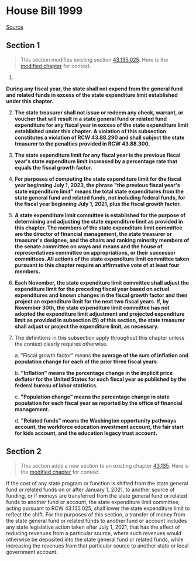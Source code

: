 # House Bill 1999

[Source](http://lawfilesext.leg.wa.gov/biennium/2021-22/Xml/Bills/House%20Bills/1999.xml)
## Section 1
> This section modifies existing section [43.135.025](/rcw/43_state_government—executive/43.135_state_expenditures_limitations.md). Here is the [modified chapter](rcw/43_state_government—executive/43.135_state_expenditures_limitations.md) for context.

1.

**During any fiscal year, the state shall not expend from the general fund and related funds in excess of the state expenditure limit established under this chapter.**

2. **The state treasurer shall not issue or redeem any check, warrant, or voucher that will result in a state general fund or related fund expenditure for any fiscal year in excess of the state expenditure limit established under this chapter. A violation of this subsection constitutes a violation of RCW 43.88.290 and shall subject the state treasurer to the penalties provided in RCW 43.88.300.**

3. **The state expenditure limit for any fiscal year is the previous fiscal year's state expenditure limit increased by a percentage rate that equals the fiscal growth factor.**

4. **For purposes of computing the state expenditure limit for the fiscal year beginning July 1, 2023, the phrase "the previous fiscal year's state expenditure limit" means the total state expenditures from the state general fund and related funds, not including federal funds, for the fiscal year beginning July 1, 2021, plus the fiscal growth factor.**

5. **A state expenditure limit committee is established for the purpose of determining and adjusting the state expenditure limit as provided in this chapter. The members of the state expenditure limit committee are the director of financial management, the state treasurer or treasurer's designee, and the chairs and ranking minority members of the senate committee on ways and means and the house of representatives committee on appropriations, or their successor committees. All actions of the state expenditure limit committee taken pursuant to this chapter require an affirmative vote of at least four members.**

6. **Each November, the state expenditure limit committee shall adjust the expenditure limit for the preceding fiscal year based on actual expenditures and known changes in the fiscal growth factor and then project an expenditure limit for the next two fiscal years. If, by November 30th, the state expenditure limit committee has not adopted the expenditure limit adjustment and projected expenditure limit as provided in subsection (5) of this section, the state treasurer shall adjust or project the expenditure limit, as necessary.**

7. The definitions in this subsection apply throughout this chapter unless the context clearly requires otherwise.

    a. "Fiscal growth factor" means **the average of the sum of inflation and population change for each of the prior three fiscal years**.

    b. **"Inflation" means the percentage change in the implicit price deflator for the United States for each fiscal year as published by the federal bureau of labor statistics.**

    c. **"Population change" means the percentage change in state population for each fiscal year as reported by the office of financial management.**

    d. **"Related funds" means the Washington opportunity pathways account, the workforce education investment account, the fair start for kids account, and the education legacy trust account.**


## Section 2
> This section adds a new section to an existing chapter [43.135](/rcw/43_state_government—executive/43.135_state_expenditures_limitations.md). Here is the [modified chapter](rcw/43_state_government—executive/43.135_state_expenditures_limitations.md) for context.

If the cost of any state program or function is shifted from the state general fund or related funds on or after January 1, 2021, to another source of funding, or if moneys are transferred from the state general fund or related funds to another fund or account, the state expenditure limit committee, acting pursuant to RCW 43.135.025, shall lower the state expenditure limit to reflect the shift. For the purposes of this section, a transfer of money from the state general fund or related funds to another fund or account includes any state legislative action taken after July 1, 2021, that has the effect of reducing revenues from a particular source, where such revenues would otherwise be deposited into the state general fund or related funds, while increasing the revenues from that particular source to another state or local government account.


